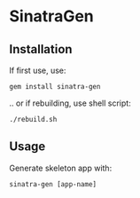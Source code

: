 # SinatraGen

## Installation

If first use, use:
	
	gem install sinatra-gen

.. or if rebuilding, use shell script:

	./rebuild.sh

## Usage

Generate skeleton app with:

	sinatra-gen [app-name]
